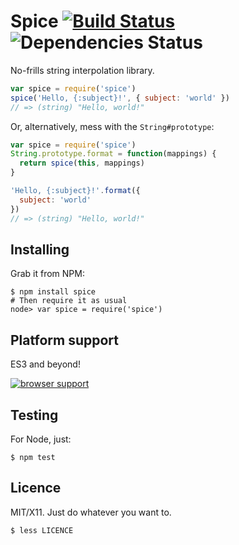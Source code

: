 Spice [![Build Status](https://travis-ci.org/killdream/spice.png)](https://travis-ci.org/killdream/spice) ![Dependencies Status](https://david-dm.org/killdream/spice.png)
=====

No-frills string interpolation library.

```js
var spice = require('spice')
spice('Hello, {:subject}!', { subject: 'world' })
// => (string) "Hello, world!"
```

Or, alternatively, mess with the `String#prototype`:

```js
var spice = require('spice')
String.prototype.format = function(mappings) {
  return spice(this, mappings)
}

'Hello, {:subject}!'.format({
  subject: 'world'
})
// => (string) "Hello, world!"
```


## Installing

Grab it from NPM:

    $ npm install spice
    # Then require it as usual
    node> var spice = require('spice')


## Platform support

ES3 and beyond!

[![browser support](http://ci.testling.com/killdream/spice.png)](http://ci.testling.com/killdream/spice)


## Testing

For Node, just:

    $ npm test
    

## Licence

MIT/X11. Just do whatever you want to.

    $ less LICENCE
